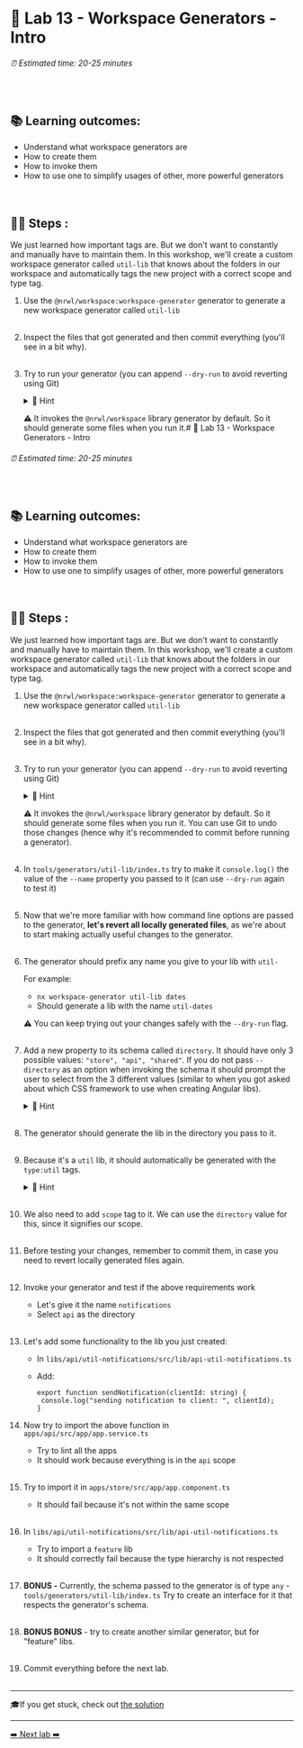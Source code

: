 # 🧸️ Lab 13 - Workspace Generators - Intro

###### ⏰ Estimated time: 20-25 minutes
<br />

## 📚 Learning outcomes:

- Understand what workspace generators are
- How to create them
- How to invoke them 
- How to use one to simplify usages of other, more powerful generators
<br /><br /><br />

## 🏋️‍♀️ Steps :

We just learned how important tags are. But we don't want to constantly and manually 
have to maintain them. In this workshop, we'll create a custom workspace generator
called `util-lib` that knows about the folders in our workspace and automatically tags the new project
with a correct scope and type tag.

1. Use the `@nrwl/workspace:workspace-generator` generator to generate a new
workspace generator called `util-lib`
   <br /> <br />

2. Inspect the files that got generated and then commit everything (you'll see in a bit why).
   <br /> <br />

3. Try to run your generator (you can append `--dry-run` to avoid reverting using Git)

   <details>
   <summary>🐳 Hint</summary>

   Inspect the [Workspace generators docs](https://nx.dev/recipe/workspace-generators#workspace-generators)
   for details on how to run it.

   </details>
   
   ⚠️ It invokes the `@nrwl/workspace` library generator by default. So it should generate some files when you run it.# 🧸️ Lab 13 - Workspace Generators - Intro

###### ⏰ Estimated time: 20-25 minutes

<br />

## 📚 Learning outcomes:

- Understand what workspace generators are
- How to create them
- How to invoke them
- How to use one to simplify usages of other, more powerful generators
  <br /><br /><br />

## 🏋️‍♀️ Steps :

We just learned how important tags are. But we don't want to constantly and manually
have to maintain them. In this workshop, we'll create a custom workspace generator
called `util-lib` that knows about the folders in our workspace and automatically tags the new project
with a correct scope and type tag.

1.  Use the `@nrwl/workspace:workspace-generator` generator to generate a new
    workspace generator called `util-lib`
    <br /> <br />

2.  Inspect the files that got generated and then commit everything (you'll see in a bit why).
    <br /> <br />

3.  Try to run your generator (you can append `--dry-run` to avoid reverting using Git)

    <details>
    <summary>🐳 Hint</summary>

    Inspect the [Workspace generators docs](https://nx.dev/recipe/workspace-generators#workspace-generators)
    for details on how to run it.

    </details>

    ⚠️ It invokes the `@nrwl/workspace` library generator by default. So it should generate some files when you run it.
    You can use Git to undo those changes (hence why it's recommended to commit before running a generator).
    <br /> <br />

4.  In `tools/generators/util-lib/index.ts` try to make it `console.log()` the value of the `--name` property you passed to it (can use `--dry-run` again to test it)
    <br /> <br />

5.  Now that we're more familiar with how command line options are passed to the generator,
    **let's revert all locally generated files**, as we're about to start making actually useful changes to the generator.
    <br /> <br />

6.  The generator should prefix any name you give to your lib with `util-`

    For example:

    - `nx workspace-generator util-lib dates`
    - Should generate a lib with the name `util-dates`

    ⚠️ You can keep trying out your changes safely with the `--dry-run` flag.️
    <br /> <br />

7.  Add a new property to its schema called `directory`. It should have only 3 possible values:
    `"store", "api", "shared"`. If you do not pass `--directory` as an option when invoking the
    schema it should prompt the user to select from the 3 different values (similar to when you got
    asked about which CSS framework to use when creating Angular libs).

       <details>
       <summary>🐳 Hint</summary>

    [Adding dynamic prompts](https://nx.dev/recipe/generator-options#adding-dynamic-prompts)

       </details>
       <br />


8.  The generator should generate the lib in the directory you pass to it.
    <br /> <br />

9.  Because it's a `util` lib, it should automatically be generated with the `type:util` tags.

    <details>
    <summary>🐳 Hint</summary>

    Consult the `@nrwl/workspace:lib` [docs](https://nx.dev/packages/workspace/generators/library)
    for possible options you can pass to it.

    </details>
    <br />

10. We also need to add `scope` tag to it. We can use the `directory` value for this, since it signifies our scope.
    <br /> <br />

11. Before testing your changes, remember to commit them, in case you need to revert
    locally generated files again.
    <br /> <br />

12. Invoke your generator and test if the above requirements work

    - Let's give it the name `notifications`
    - Select `api` as the directory
      <br /> <br />

13. Let's add some functionality to the lib you just created:

    - In `libs/api/util-notifications/src/lib/api-util-notifications.ts`
    - Add:

       ```
      export function sendNotification(clientId: string) {
        console.log("sending notification to client: ", clientId);
      }
      ```
      


14. Now try to import the above function in `apps/api/src/app/app.service.ts`
    - Try to lint all the apps
    - It should work because everything is in the `api` scope
      <br /> <br />
15. Try to import it in `apps/store/src/app/app.component.ts`
    - It should fail because it's not within the same scope
      <br /> <br />
16. In `libs/api/util-notifications/src/lib/api-util-notifications.ts`
    - Try to import a `feature` lib
    - It should correctly fail because the type hierarchy is not respected
      <br /> <br />
17. **BONUS -** Currently, the schema passed to the generator is of type `any` - `tools/generators/util-lib/index.ts`
    Try to create an interface for it that respects the generator's schema.
    <br /> <br />

18. **BONUS BONUS** - try to create another similar generator, but for "feature" libs.
    <br /> <br />

19. Commit everything before the next lab.
    <br /> <br />

---

🎓If you get stuck, check out [the solution](SOLUTION.md)

---

[➡️ Next lab ➡️](../lab14/LAB.md)
